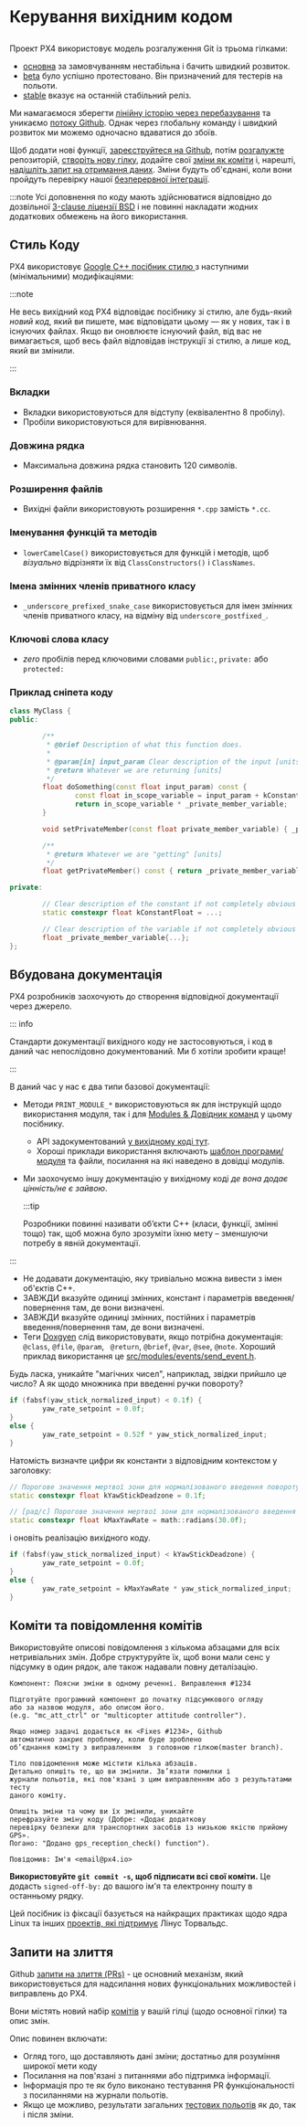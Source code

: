 # Керування вихідним кодом

##

Проект PX4 використовує модель розгалуження Git із трьома гілками:

- [основна](https://github.com/PX4/PX4-Autopilot/tree/main) за замовчуванням нестабільна і бачить швидкий розвиток.
- [beta](https://github.com/PX4/PX4-Autopilot/tree/beta) було успішно протестовано. Він призначений для тестерів на польоти.
- [stable](https://github.com/PX4/PX4-Autopilot/tree/stable) вказує на останній стабільний реліз.

Ми намагаємося зберегти [лінійну історію через перебазування](https://www.atlassian.com/git/tutorials/rewriting-history) та уникаємо [потоку Github](https://docs.github.com/en/get-started/quickstart/github-flow). Однак через глобальну команду і швидкий розвиток ми можемо одночасно вдаватися до збоїв.

Щоб додати нові функції, [зареєструйтеся на Github](https://docs.github.com/en/get-started/signing-up-for-github/signing-up-for-a-new-github-account), потім [розгалужте](https://docs.github.com/en/get-started/quickstart/fork-a-repo) репозиторій, [створіть нову гілку](https://docs.github.com/en/pull-requests/collaborating-with-pull-requests/proposing-changes-to-your-work-with-pull-requests/creating-and-deleting-branches-within-your-repository), додайте свої [зміни як коміти](#commits-and-commit-messages) і, нарешті, [надішліть запит на отримання даних](#pull-requests). Зміни будуть об'єднані, коли вони пройдуть перевірку нашої [безперервної інтеграції](https://en.wikipedia.org/wiki/Continuous_integration).

:::note
Усі доповнення по коду мають здійснюватися відповідно до дозвільної [3-clause ліцензії BSD](https://opensource.org/licenses/BSD-3-Clause) і не повинні накладати жодних додаткових обмежень на його використання.

## Стиль Коду

PX4 використовує [Google C++ посібник стилю ](https://google.github.io/styleguide/cppguide.html)з наступними (мінімальними) модифікаціями:

:::note

Не весь вихідний код PX4 відповідає посібнику зі стилю, але будь-який _новий код_, який ви пишете, має відповідати цьому — як у нових, так і в існуючих файлах. Якщо ви оновлюєте існуючий файл, від вас не вимагається, щоб весь файл відповідав інструкції зі стилю, а лише код, який ви змінили.

:::

### Вкладки

- Вкладки використовуються для відступу (еквівалентно 8 пробілу).
- Пробіли використовуються для вирівнювання.

### Довжина рядка

- Максимальна довжина рядка становить 120 символів.

### Розширення файлів

- Вихідні файли використовують розширення `*.cpp` замість `*.cc`.

### Іменування  функцій та методів

- `lowerCamelCase()` використовується для функцій і методів, щоб _візуально_ відрізняти їх від `ClassConstructors()` і `ClassNames`.

### Імена змінних членів приватного класу

- `_underscore_prefixed_snake_case` використовується для імен змінних членів приватного класу, на відміну від `underscore_postfixed_`.

### Ключові слова класу

- _zero_ пробілів перед ключовими словами `public:`, `private:` або `protected:`

### Приклад сніпета коду

```cpp
class MyClass {
public:

        /**
         * @brief Description of what this function does.
         *
         * @param[in] input_param Clear description of the input [units]
         * @return Whatever we are returning [units]
         */
        float doSomething(const float input_param) const {
                const float in_scope_variable = input_param + kConstantFloat;
                return in_scope_variable * _private_member_variable;
        }

        void setPrivateMember(const float private_member_variable) { _private_member_variable = private_member_variable; }

        /**
         * @return Whatever we are "getting" [units]
         */
        float getPrivateMember() const { return _private_member_variable; }

private:

        // Clear description of the constant if not completely obvious from the name [units]
        static constexpr float kConstantFloat = ...;

        // Clear description of the variable if not completely obvious from the name [units]
        float _private_member_variable{...};
};
```

## Вбудована документація

PX4 розробників заохочують до створення відповідної документації через джерело.

::: info

Стандарти документації вихідного коду не застосовуються, і код в даний час непослідовно документований. Ми б хотіли зробити краще!

:::

В даний час у нас є два типи базової документації:

- Методи `PRINT_MODULE_*` використовуються як для інструкцій щодо використання модуля, так і для [Modules & Довідник команд](../modules/modules_main.md) у цьому посібнику.
  - API задокументований [у вихідному коді тут](https://github.com/PX4/PX4-Autopilot/blob/v1.8.0/src/platforms/px4_module.h#L381).
  - Хороші приклади використання включають [шаблон програми/модуля](../modules/module_template.md) та файли, посилання на які наведено в довідці модулів.
- Ми заохочуємо іншу документацію у вихідному коді _де вона додає цінність/не є зайвою_.

  :::tip

  Розробники повинні називати об’єкти C++ (класи, функції, змінні тощо) так, щоб можна було зрозуміти їхню мету – зменшуючи потребу в явній документації.


:::

  - Не додавати документацію, яку тривіально можна вивести з імен об'єктів С++.
  - ЗАВЖДИ вказуйте одиниці змінних, констант і параметрів введення/повернення там, де вони визначені.
  - ЗАВЖДИ вказуйте одиниці змінних, постійних і параметрів введення/повернення там, де вони визначені.
  - Теги [Doxgyen](http://www.doxygen.nl/) слід використовувати, якщо потрібна документація: `@class`, `@file`, `@param`, ` @return`, `@brief`, `@var`, `@see`, `@note`. Хороший приклад використання це [src/modules/events/send_event.h](https://github.com/PX4/PX4-Autopilot/blob/release/1.15/src/modules/events/send_event.h).

Будь ласка, уникайте "магічних чисел", наприклад, звідки прийшло це число? А як щодо множника при введенні ручки повороту?

```cpp
if (fabsf(yaw_stick_normalized_input) < 0.1f) {
        yaw_rate_setpoint = 0.0f;
}
else {
        yaw_rate_setpoint = 0.52f * yaw_stick_normalized_input;
}
```

Натомість визначте цифри як константи з відповідним контекстом у заголовку:

```cpp
// Порогове значення мертвої зони для нормалізованого введення повороту
static constexpr float kYawStickDeadzone = 0.1f;

// [рад/с] Порогове значення мертвої зони для нормалізованого введення повороту
static constexpr float kMaxYawRate = math::radians(30.0f);
```

і оновіть реалізацію вихідного коду.

```cpp
if (fabsf(yaw_stick_normalized_input) < kYawStickDeadzone) {
        yaw_rate_setpoint = 0.0f;
}
else {
        yaw_rate_setpoint = kMaxYawRate * yaw_stick_normalized_input;
}
```

## Коміти та повідомлення комітів

Використовуйте описові повідомлення з кількома абзацами для всіх нетривіальних змін. Добре структуруйте їх, щоб вони мали сенс у підсумку в один рядок, але також надавали повну деталізацію.

```plain
Компонент: Поясни зміни в одному реченні. Виправлення #1234

Підготуйте програмний компонент до початку підсумкового огляду
або за назвою модуля, або описом його.
(e.g. "mc_att_ctrl" or "multicopter attitude controller").

Якщо номер задачі додається як <Fixes #1234>, Github
автоматично закриє проблему, коли буде зроблено 
об’єднання коміту з виправленням  з головною гілкою(master branch).

Тіло повідомлення може містити кілька абзаців.
Детально опишіть те, що ви змінили. Зв’язати помилки і 
журнали польотів, які пов'язані з цим виправленням або з результатами тесту
даного коміту.

Опишіть зміни та чому ви їх змінили, уникайте
перефразуйте зміну коду (Добре: «Додає додаткову
перевірку безпеки для транспортних засобів із низькою якістю прийому GPS».
Погано: "Додано gps_reception_check() function").

Повідомив: Ім'я <email@px4.io>
```

**Використовуйте **`git commit -s`**, щоб підписати всі свої коміти.** Це додасть `signed-off-by:` до вашого ім'я та електронну пошту в останньому рядку.

Цей посібник із фіксації базується на найкращих практиках щодо ядра Linux та інших [проектів, які підтримує](https://github.com/torvalds/subsurface-for-dirk/blob/a48494d2fbed58c751e9b7e8fbff88582f9b2d02/README#L88-L115) Лінус Торвальдс.

## Запити на злиття

Github [запити на злиття (PRs)](https://docs.github.com/en/pull-requests/collaborating-with-pull-requests/proposing-changes-to-your-work-with-pull-requests/about-pull-requests) - це основний механізм, який використовується для надсилання нових функціональних можливостей і виправлень до PX4.

Вони містять новий набір [комітів](#commits-and-commit-messages) у вашій гілці (щодо основної гілки) та опис змін.

Опис повинен включати:

- Огляд того, що доставляють  дані зміни; достатньо для розуміння широкої мети коду
- Посилання на пов'язані з питаннями або підтримка інформації.
- Інформація про те як було виконано тестування PR функціональності з посиланнями на журнали польотів.
- Якщо це можливо, результати загальних [тестових польотів](../test_and_ci/test_flights.md) як до, так і після зміни.
